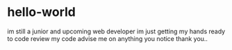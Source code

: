 # hello-world
im still a junior and upcoming web developer im just getting my hands ready to code review my code advise me on anything you notice thank you..
